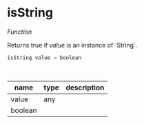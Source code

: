 # isString

_Function_

Returns true if _value_ is an instance of &#x60;String&#x60;.

<pre><code>isString value &rarr; boolean</code></pre>
<br>

| name | type | description |
|------|------|-------------|
|value|any||
|boolean|||


